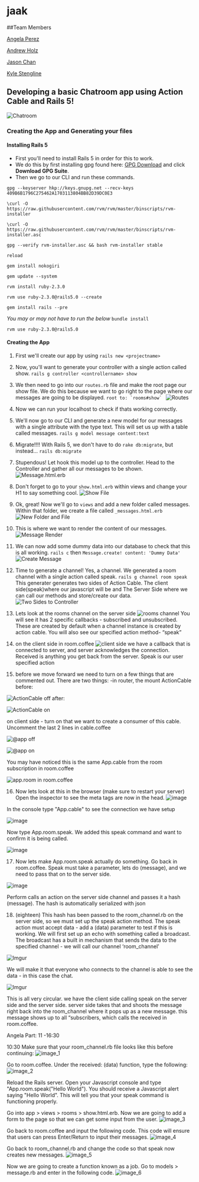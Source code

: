 # jaak

##Team Members

[Angela Perez](https://github.com/anfperez)

[Andrew Holz](https://github.com/HolzAndrew)

[Jason Chan](https://github.com/Chimerus)

[Kyle Stengline](https://github.com/kyledavid1)


## Developing a basic Chatroom app using Action Cable and Rails 5!

![Chatroom](https://media.giphy.com/media/xTiTnG4MC1jJ2vwzJu/giphy.gif)

### Creating the App and Generating your files

#### Installing Rails 5
* First you'll need to install Rails 5 in order for this to work. 
* We do this by first installing gpg found here: [GPG Download](https://gpgtools.org/) and click **Download GPG Suite**.
* Then we go to our CLI and run these commands. 

``` gpg --keyserver hkp://keys.gnupg.net --recv-keys 409B6B1796C275462A1703113804BB82D39DC0E3 ```

``` \curl -O https://raw.githubusercontent.com/rvm/rvm/master/binscripts/rvm-installer ```

``` \curl -O https://raw.githubusercontent.com/rvm/rvm/master/binscripts/rvm-installer.asc ```

``` gpg --verify rvm-installer.asc && bash rvm-installer stable ```

``` reload ```

``` gem install nokogiri ```

``` gem update --system ```

``` rvm install ruby-2.3.0 ```

``` rvm use ruby-2.3.0@rails5.0 --create ```

``` gem install rails --pre ```

*You may or may not have to run the below*
``` bundle install ```

``` rvm use ruby-2.3.0@rails5.0 ```


#### Creating the App
1. First we'll create our app by using 
``` rails new <projectname> ```

2. Now, you'll want to generate your controller with a single action called show.
```rails g controller <controllername> show```
3. We then need to go into our ```routes.rb``` file and make the root page our show file. 
We do this because we want to go right to the page where our messages are going to be displayed.
```root to: `rooms#show` ```
![Routes](http://i.imgur.com/7Ql5I4r.png)

4. Now we can run your localhost to check if thats working correctly.

5. We'll now go to our CLI and generate a new model for our messages with a single attribute with the type text. This will set us up with a table called messages.
```rails g model message content:text```

6. Migrate!!!! With Rails 5, we don't have to do ```rake db:migrate```, but instead...
```rails db:migrate```

7. Stupendous! Let hook this model up to the controller. Head to the Controller and gather all our messages to be shown.
![Message.html.erb](http://i.imgur.com/AsKoHKK.png)

8. Don't forget to go to your ```show.html.erb``` within views and change your H1 to say something cool.
![Show File](http://i.imgur.com/eL0RWEb.png)

9. Ok, great! Now we'll go to ```views``` and add a new folder called messages. Within that folder, we create a file called ```_messages.html.erb```
![New Folder and File](http://i.imgur.com/FXG6VZ5.png)

10. This is where we want to render the content of our messages.
![Message Render](http://i.imgur.com/I0VFZO8.png)

11. We can now add some dummy data into our database to check that this is all working. ```rails c``` then ```Message.create! content: 'Dummy Data'```
![Create Message](http://i.imgur.com/v70P3Wg.png)

12. Time to generate a channel! Yes, a channel. We generated a room channel with a single action called speak. 
```rails g channel room speak```
This generater generates two sides of Action Cable. The client side(speak)where our javascript will be and The Server Side where we can call our methods and store/create our data.
![Two Sides to Controller](http://i.imgur.com/NVBhfb9.png)


13. Lets look at the rooms channel on the server side
![rooms channel](http://i.imgur.com/bjX42bA.png)
You will see it has 2 specific callbacks - subscribed and unsubscribed. These are created by default when a channel instance is created by action cable.
You will also see our specified action method- “speak”

14. on the client side in room.coffee
![client side](http://i.imgur.com/JQnl6t2.png)
we have a callback that is connected to server, and server acknowledges the connection. Received is anything you get back from the server.
Speak is our user specified action

15. before we move forward we need to turn on a few things that are commented out. There are two things:
-in router, the mount ActionCable
before:

![ActionCable off](http://i.imgur.com/AOo3dtB.png)
after:

![ActionCable on](http://i.imgur.com/D0gmN6i.png)

on client side - turn on that we want to create a consumer of this cable. Uncomment the last 2 lines in cable.coffee

![@app off](http://i.imgur.com/27wkZ6S.png)

![@app on](http://i.imgur.com/AYDbIeG.png)

You may have noticed this is the same App.cable from the room subscription in room.coffee 

![app.room in room.coffee](http://i.imgur.com/43UFIwY.png)

16. Now lets look at this in the browser (make sure to restart your server)
Open the inspector to see the meta tags are now in the head.
![image](http://i.imgur.com/FJmIi8h.png)

In the console type "App.cable" to see the connection we have setup

![image](http://i.imgur.com/rrvO0zE.png)

Now type App.room.speak. We added this speak command and want to confirm it is being called.

![image](http://i.imgur.com/Nt56lG0.png)

17. Now lets make App.room.speak actually do something.
Go back in room.coffee. Speak must take a parameter, lets do (message), and we need to pass that on to the server side. 

![image](http://i.imgur.com/w37JiE8.png)

Perform calls an action on the server side channel and passes it a hash (message). The hash is automatically serialized with json

18. (eighteen) This hash has been passed to the room_channel.rb on the server side, so we must set up the speak action method.
The speak action must accept data - add a (data) parameter
to test if this is working. We will first set up an echo with something called a broadcast. The broadcast has a built in mechanism that sends the data to the specified channel - we will call our channel ‘room_channel’

![Imgur](http://i.imgur.com/5DmcycG.png)

We will make it that everyone who connects to the channel is able to see the data - in this case the chat.

![Imgur](http://i.imgur.com/sEC0ZdX.png)

This is all very circular. we have the client side calling speak on the server side and the server side. server side takes that and shoots the message right back into the room_channel where it pops up as a new message. this message shows up to all “subscribers, which calls the received in room.coffee.



Angela Part: 11 -16:30

10:30 Make sure that your room_channel.rb file looks like this before continuing:
![image_1](http://i.imgur.com/3vNPbXM.png?1)

Go to room.coffee. Under the received: (data) function, type the following:
![image_2](http://i.imgur.com/vIrSJvR.png?1)

Reload the Rails server. Open your Javascript console and type "App.room.speak("Hello World"). You should receive a Javascript alert saying "Hello World". This will tell you that your speak command is functioning properly.

Go into app > views > rooms > show.html.erb. Now we are going to add a form to the page so that we can get some input from the user.
![image_3](http://i.imgur.com/av8vHS0.png?1)

Go back to room.coffee and input the following code. This code will ensure that users can press Enter/Return to input their messages.
![image_4](http://i.imgur.com/MLsCcEA.png)

Go back to room_channel.rb and change the code so that speak now creates new messages.
![image_5](http://i.imgur.com/udaau0p.png)

Now we are going to create a function known as a job. Go to models > message.rb and enter in the following code.
![image_6](http://i.imgur.com/tC2M5e0.png)

